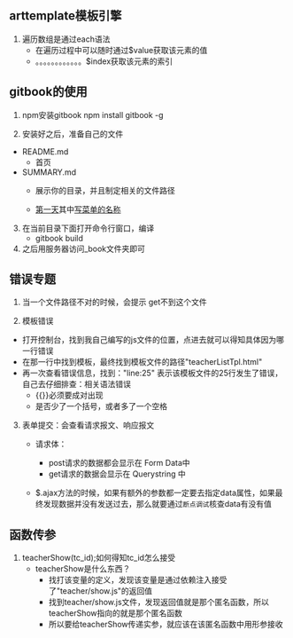## arttemplate模板引擎
1. 遍历数组是通过each语法
    + 在遍历过程中可以随时通过$value获取该元素的值
    + 。。。。。。。。。。。。$index获取该元素的索引


## gitbook的使用
1. npm安装gitbook
npm install gitbook -g

2. 安装好之后，准备自己的文件
+ README.md
    - 首页
+ SUMMARY.md
    - 展示你的目录，并且制定相关的文件路径

    - [第一天](第一天.md)其中[写菜单的名称](文件的路径)
3. 在当前目录下面打开命令行窗口，编译
    - gitbook build
4. 之后用服务器访问_book文件夹即可


## 错误专题
1. 当一个文件路径不对的时候，会提示 get不到这个文件

2. 模板错误
+ 打开控制台，找到我自己编写的js文件的位置，点进去就可以得知具体因为哪一行错误
+ 在那一行中找到模板，最终找到模板文件的路径"teacherListTpl.html"
+ 再一次查看错误信息，找到："line:25" 表示该模板文件的25行发生了错误，自己去仔细排查：相关语法错误
    - {{}}必须要成对出现
    + 是否少了一个括号，或者多了一个空格

3. 表单提交：会查看请求报文、响应报文
    + 请求体：
        - post请求的数据都会显示在 Form Data中
        - get请求的数据会显示在 Querystring 中

    + $.ajax方法的时候，如果有额外的参数都一定要去指定data属性，如果最终发现数据并没有发送过去，那么就要通过`断点调试`核查data有没有值

## 函数传参
1. teacherShow(tc_id);如何得知tc_id怎么接受
    + teacherShow是什么东西？
        - 找打该变量的定义，发现该变量是通过依赖注入接受了"teacher/show.js"的返回值
        - 找到teacher/show.js文件，发现返回值就是那个匿名函数，所以teacherShow指向的就是那个匿名函数
        - 所以要给teacherShow传递实参，就应该在该匿名函数中用形参接收